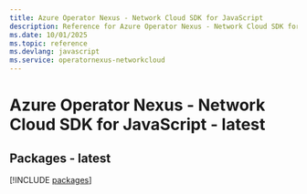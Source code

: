 ```yaml
---
title: Azure Operator Nexus - Network Cloud SDK for JavaScript
description: Reference for Azure Operator Nexus - Network Cloud SDK for JavaScript
ms.date: 10/01/2025
ms.topic: reference
ms.devlang: javascript
ms.service: operatornexus-networkcloud
---
```

# Azure Operator Nexus - Network Cloud SDK for JavaScript - latest
## Packages - latest
[!INCLUDE [packages](operator-nexus---network-cloud-index.md)]